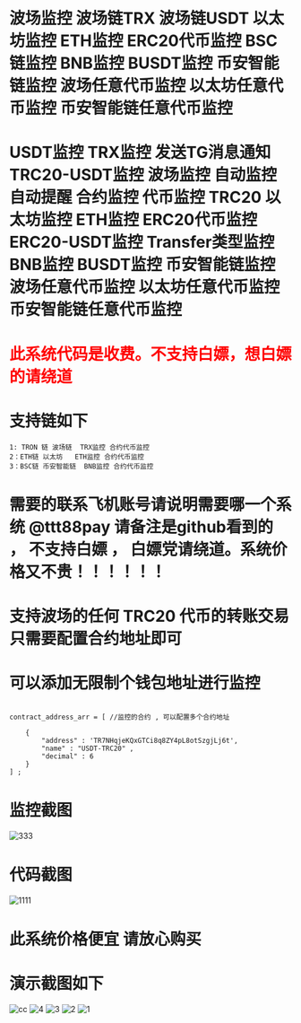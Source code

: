 # 波场监控 波场链TRX 波场链USDT 以太坊监控 ETH监控 ERC20代币监控  BSC链监控 BNB监控 BUSDT监控 币安智能链监控 波场任意代币监控 以太坊任意代币监控 币安智能链任意代币监控
# USDT监控 TRX监控   发送TG消息通知 TRC20-USDT监控 波场监控 自动监控 自动提醒 合约监控 代币监控 TRC20   以太坊监控 ETH监控 ERC20代币监控  ERC20-USDT监控  Transfer类型监控  BNB监控 BUSDT监控 币安智能链监控 波场任意代币监控 以太坊任意代币监控 币安智能链任意代币监控
# <font style="color:red">此系统代码是收费。不支持白嫖，想白嫖的请绕道 </font>
# 支持链如下
~~~
1: TRON 链 波场链  TRX监控 合约代币监控
2：ETH链 以太坊   ETH监控 合约代币监控
3：BSC链 币安智能链  BNB监控 合约代币监控
~~~
# 需要的联系飞机账号请说明需要哪一个系统  @ttt88pay  请备注是github看到的 ， 不支持白嫖 ， 白嫖党请绕道。系统价格又不贵！！！！！！

# 支持波场的任何 TRC20  代币的转账交易 只需要配置合约地址即可

# 可以添加无限制个钱包地址进行监控 
~~~

contract_address_arr = [ //监控的合约 , 可以配置多个合约地址
    
    {
        "address" : 'TR7NHqjeKQxGTCi8q8ZY4pL8otSzgjLj6t',
        "name" : "USDT-TRC20" , 
        "decimal" : 6 
    }    
] ;
~~~

# 监控截图

![333](https://github.com/debug8888/coin_montor_public/assets/93066952/ec2b4907-5cb5-4152-be0b-79b6270c158a)

# 代码截图
![1111](https://github.com/debug8888/coin_montor_public/assets/93066952/981528ed-bf6e-4d63-8c7d-3b2d1df2cf63)

# 此系统价格便宜 请放心购买

# 演示截图如下

![cc](https://github.com/debug8888/coin_montor_public/assets/93066952/4aa0fd63-103e-4c49-a285-2675a32562cb)
![4](https://github.com/debug8888/coin_montor_public/assets/93066952/ce80dedc-49c8-4dab-b61d-858b74edf1e3)
![3](https://github.com/debug8888/coin_montor_public/assets/93066952/8f78cfeb-e78f-4fff-accd-93d4c9334dc5)
![2](https://github.com/debug8888/coin_montor_public/assets/93066952/36fd9a2d-3b8e-4471-a0c1-ae6e0c4400db)
![1](https://github.com/debug8888/coin_montor_public/assets/93066952/5cb442b0-bde9-43fa-b4ef-0a8c99389756)
